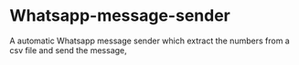 # Whatsapp-message-sender
A automatic Whatsapp message sender which extract the numbers from a csv file and send the message,
